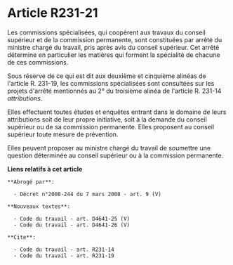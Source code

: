 # Article R231-21

Les commissions spécialisées, qui coopèrent aux travaux du conseil supérieur et de la commission permanente, sont constituées
par arrêté du ministre chargé du travail, pris après avis du conseil supérieur. Cet arrêté détermine en particulier les
matières qui forment la spécialité de chacune de ces commissions.

Sous réserve de ce qui est dit aux deuxième et cinquième alinéas de l'article R. 231-19, les commissions spécialisées sont
consultées sur les projets d'arrêté mentionnés au 2° du troisième alinéa de l'article R. 231-14 *attributions*.

Elles effectuent toutes études et enquêtes entrant dans le domaine de leurs attributions soit de leur propre initiative, soit
à la demande du conseil supérieur ou de sa commission permanente. Elles proposent au conseil supérieur toute mesure de
prévention.

Elles peuvent proposer au ministre chargé du travail de soumettre une question déterminée au conseil supérieur ou à la
commission permanente.

**Liens relatifs à cet article**

	**Abrogé par**:

	  - Décret n°2008-244 du 7 mars 2008 - art. 9 (V)

	**Nouveaux textes**:

	  - Code du travail - art. D4641-25 (V)
	  - Code du travail - art. D4641-26 (V)

	**Cite**:

	  - Code du travail - art. R231-14
	  - Code du travail - art. R231-19
